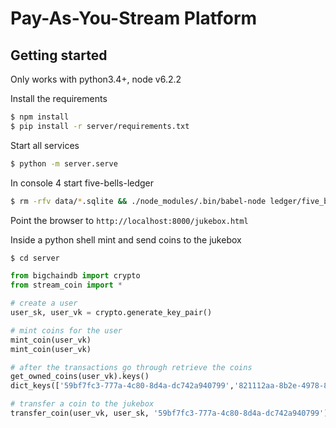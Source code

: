 # Pay-As-You-Stream Platform

## Getting started

Only works with python3.4+, node v6.2.2

Install the requirements
```bash
$ npm install
$ pip install -r server/requirements.txt
```

Start all services
```bash
$ python -m server.serve
```

In console 4 start five-bells-ledger
```bash
$ rm -rfv data/*.sqlite && ./node_modules/.bin/babel-node ledger/five_bells.js
```

Point the browser to `http://localhost:8000/jukebox.html`

Inside a python shell mint and send coins to the jukebox
```bash
$ cd server
```
```python
from bigchaindb import crypto
from stream_coin import *

# create a user
user_sk, user_vk = crypto.generate_key_pair()

# mint coins for the user
mint_coin(user_vk)
mint_coin(user_vk)

# after the transactions go through retrieve the coins
get_owned_coins(user_vk).keys()
dict_keys(['59bf7fc3-777a-4c80-8d4a-dc742a940799','821112aa-8b2e-4978-83cf-b0a1c82aa6f4'])

# transfer a coin to the jukebox
transfer_coin(user_vk, user_sk, '59bf7fc3-777a-4c80-8d4a-dc742a940799')
```
